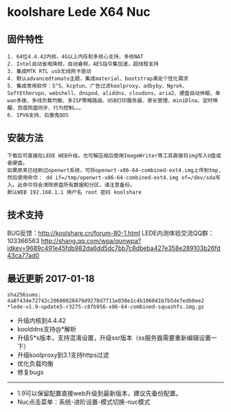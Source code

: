 koolshare Lede X64 Nuc  
===================================

## 固件特性

    1. 64位4.4.42内核，4G以上内存和多核心支持，多核NAT
    2. Intel自动省电降频，自动睿频，AES指令集加速，超线程支持
    3. 集成MTK RTL usb无线网卡驱动
    4. 默认advancedtomato主题，集成material、bootstrap满足个性化需求
    5. 集成常用软件：S^S、kcptun、广告过滤koolproxy、adbyby、Ngrok、SoftEthervpn、webshell、dnspod、aliddns、cloudxns、aria2、硬盘自动休眠、单wan多拨、多线负载均衡、多ISP策略路由、USB打印服务器、家长管理、miniDlna、定时唤醒、百度网盘同步、行为控制。。。
    6. IPV6支持、石像鬼QOS

## 安装方法

    下载后可直接在LEDE WEB升级。也可解压缩后使用ImageWriter等工具直接将img写入U盘或者硬盘。
    如果原来已经刷过openwrt系统，可将openwrt-x86-64-combined-ext4.img上传到tmp,然后使用命令： dd if=/tmp/openwrt-x86-64-combined-ext4.img of=/dev/sda写入。此命令将会清除原盘所有数据和分区，请注意备份。
    默认WEB 192.168.1.1 用户名 root 密码 koolshare
## 技术支持

BUG反馈：<http://koolshare.cn/forum-80-1.html>     LEDE内测体验交流QQ群：103366563 <http://shang.qq.com/wpa/qunwpa?idkey=9689c491e45fdb982da6dd5dc7bb7c8dbeba427e358e289103b26fd43ca77ad0>

## 最近更新 2017-01-18
    sha256sums:
    4a8f434e72742c20600020479d9278d7711e038e1c4b106041b7b5de7edb0ee2 *lede-v1.9-update5-r3275-c8fb956-x86-64-combined-squashfs.img.gz
* 升级内核到4.4.42
* koolddns支持@*解析
* 升级S*s版本，支持混淆设置，升级ssr版本（ss服务器需要重新编辑设置一下）
* 升级koolproxy到3.1支持https过滤
* 优化负载均衡
* 修复bugs
----------------------------------
* 1.9可以保留配置直接web升级到最新版本，建议先备份配置。
* Nuc点击菜单：系统-进阶设置-模式切换-nuc模式
